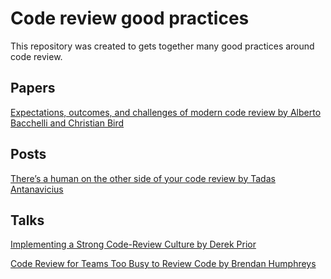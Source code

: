 # Code review good practices
This repository was created to gets together many good practices around code review.

## Papers
[Expectations, outcomes, and challenges of modern code review by Alberto Bacchelli and Christian Bird](https://dl.acm.org/citation.cfm?id=2486882)

## Posts

[There’s a human on the other side of your code review by Tadas Antanavicius](https://medium.com/@real_tadas/theres-a-human-on-the-other-side-of-your-code-review-9732cc15bfee)

## Talks
[Implementing a Strong Code-Review Culture by Derek Prior](https://www.youtube.com/watch?v=PJjmw9TRB7s&index=2&list=LLd_50AreJiQvwohSFlvH99w)

[Code Review for Teams Too Busy to Review Code by Brendan Humphreys](https://www.youtube.com/watch?v=1m3eRFeCInY&index=4&list=LLd_50AreJiQvwohSFlvH99w)
